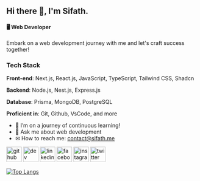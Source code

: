 ## Hi there 👋, I'm Sifath.
#### 🖥️ Web Developer

Embark on a web development journey with me and let's craft success together!

### Tech Stack

**Front-end**: Next.js, React.js, JavaScript, TypeScript, Tailwind CSS, Shadcn

**Backend**: Node.js, Nest.js, Express.js

**Database**: Prisma, MongoDB, PostgreSQL

**Proficient in**: Git, Github, VsCode, and more

- 🌱 I’m on a journey of continuous learning!
- 💬 Ask me about web development
- ✉ How to reach me: contact@sifath.me

[<img src='https://cdn.jsdelivr.net/npm/simple-icons@3.0.1/icons/github.svg' alt='github' height='40'>](https://github.com/sifathme)  [<img src='https://cdn.jsdelivr.net/npm/simple-icons@3.0.1/icons/dev-dot-to.svg' alt='dev' height='40'>](https://dev.to/sifathme)  [<img src='https://cdn.jsdelivr.net/npm/simple-icons@3.0.1/icons/linkedin.svg' alt='linkedin' height='40'>](https://www.linkedin.com/in/sifathme/)  [<img src='https://cdn.jsdelivr.net/npm/simple-icons@3.0.1/icons/facebook.svg' alt='facebook' height='40'>](https://www.facebook.com/sifathme)  [<img src='https://cdn.jsdelivr.net/npm/simple-icons@3.0.1/icons/instagram.svg' alt='instagram' height='40'>](https://www.instagram.com/sifathme/)  [<img src='https://cdn.jsdelivr.net/npm/simple-icons@3.0.1/icons/twitter.svg' alt='twitter' height='40'>](https://twitter.com/sifathme)  

[![Top Langs](https://github-readme-stats.vercel.app/api/top-langs/?username=sifathme)](https://github.com/anuraghazra/github-readme-stats)
